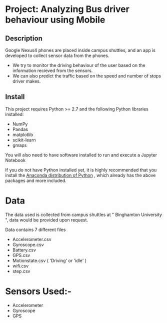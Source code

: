 # Project: Analyzing Bus driver behaviour using Mobile

## Description
Google Nexus4 phones are placed inside campus shuttles, and an app is developed to collect sensor data from the phones.
* We try to monitor the driving behaviour of the user based on the information recieved from the sensors.
* We can also predict the traffic based on the speed and number of stops driver makes.

## Install

This project requires Python >= 2.7 and the following Python libraries installed:

* NumPy
* Pandas
* matplotlib
* scikit-learn
* gmaps

You will also need to have software installed to run and execute a Jupyter Notebook

If you do not have Python installed yet, it is highly recommended that you install the [Anaconda distribution of Python](https://www.anaconda.com/download/) , 
which already has the above packages and more included.


# Data

The data used is collected from campus shuttles at " Binghamton University ", data would be provided upon request.

Data contains 7 different files

* Accelerometer.csv 
* Gyroscope.csv
* Battery.csv
* GPS.csv
* Motionstate.csv ( 'Driving' or 'idle' )
* wifi.csv 
* step.csv 

# Sensors Used:-

* Accelerometer
* Gyroscope
* GPS

